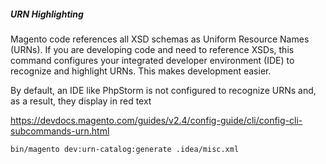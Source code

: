 
##### URN Highlighting
Magento code references all XSD schemas as Uniform Resource Names (URNs). If you are developing code and need to reference XSDs, this command configures your integrated developer environment (IDE) to recognize and highlight URNs. This makes development easier.

By default, an IDE like PhpStorm is not configured to recognize URNs and, as a result, they display in red text

https://devdocs.magento.com/guides/v2.4/config-guide/cli/config-cli-subcommands-urn.html

`bin/magento dev:urn-catalog:generate .idea/misc.xml` 
